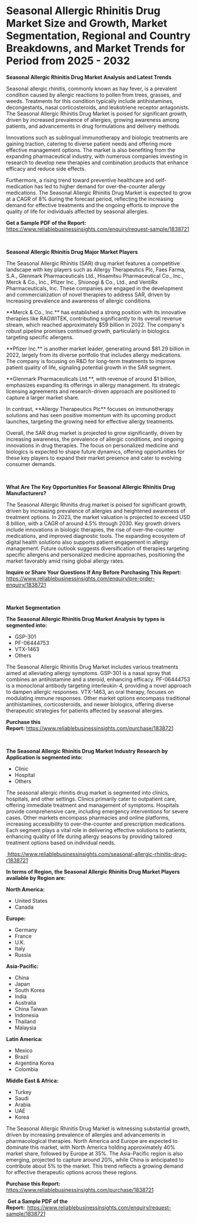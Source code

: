 <p><h1>Seasonal Allergic Rhinitis Drug Market Size and Growth, Market Segmentation, Regional and Country Breakdowns, and Market Trends for Period from 2025 -  2032</h1></p><p><strong>Seasonal Allergic Rhinitis Drug Market Analysis and Latest Trends</strong></p>
<p><p>Seasonal allergic rhinitis, commonly known as hay fever, is a prevalent condition caused by allergic reactions to pollen from trees, grasses, and weeds. Treatments for this condition typically include antihistamines, decongestants, nasal corticosteroids, and leukotriene receptor antagonists. The Seasonal Allergic Rhinitis Drug Market is poised for significant growth, driven by increased prevalence of allergies, growing awareness among patients, and advancements in drug formulations and delivery methods. </p><p>Innovations such as sublingual immunotherapy and biologic treatments are gaining traction, catering to diverse patient needs and offering more effective management options. The market is also benefiting from the expanding pharmaceutical industry, with numerous companies investing in research to develop new therapies and combination products that enhance efficacy and reduce side effects. </p><p>Furthermore, a rising trend toward preventive healthcare and self-medication has led to higher demand for over-the-counter allergy medications. The Seasonal Allergic Rhinitis Drug Market is expected to grow at a CAGR of 8% during the forecast period, reflecting the increasing demand for effective treatments and the ongoing efforts to improve the quality of life for individuals affected by seasonal allergies.</p></p>
<p><strong>Get a Sample PDF of the Report:&nbsp;</strong> <a href="https://www.reliablebusinessinsights.com/enquiry/request-sample/1838721?utm_campaign=3578&utm_medium=2&utm_source=Github&utm_content=ia&utm_term=19042025&utm_id=seasonal-allergic-rhinitis-drug">https://www.reliablebusinessinsights.com/enquiry/request-sample/1838721</a></p>
<p>&nbsp;</p>
<p><strong>Seasonal Allergic Rhinitis Drug Major Market Players</strong></p>
<p><p>The Seasonal Allergic Rhinitis (SAR) drug market features a competitive landscape with key players such as Allergy Therapeutics Plc, Faes Farma, S.A., Glenmark Pharmaceuticals Ltd., Hisamitsu Pharmaceutical Co., Inc., Merck & Co., Inc., Pfizer Inc., Shionogi & Co., Ltd., and VentiRx Pharmaceuticals, Inc. These companies are engaged in the development and commercialization of novel therapies to address SAR, driven by increasing prevalence and awareness of allergic conditions.</p><p>**Merck & Co., Inc.** has established a strong position with its innovative therapies like RAGWITEK, contributing significantly to its overall revenue stream, which reached approximately $59 billion in 2022. The company's robust pipeline promises continued growth, particularly in biologics targeting specific allergens.</p><p>**Pfizer Inc.** is another market leader, generating around $81.29 billion in 2022, largely from its diverse portfolio that includes allergy medications. The company is focusing on R&D for long-term treatments to improve patient quality of life, signaling potential growth in the SAR segment.</p><p>**Glenmark Pharmaceuticals Ltd.**, with revenue of around $1 billion, emphasizes expanding its offerings in allergy management. Its strategic licensing agreements and research-driven approach are positioned to capture a larger market share.</p><p>In contrast, **Allergy Therapeutics Plc** focuses on immunotherapy solutions and has seen positive momentum with its upcoming product launches, targeting the growing need for effective allergy treatments. </p><p>Overall, the SAR drug market is projected to grow significantly, driven by increasing awareness, the prevalence of allergic conditions, and ongoing innovations in drug therapies. The focus on personalized medicine and biologics is expected to shape future dynamics, offering opportunities for these key players to expand their market presence and cater to evolving consumer demands.</p></p>
<p>&nbsp;</p>
<p><strong>What Are The Key Opportunities For Seasonal Allergic Rhinitis Drug Manufacturers?</strong></p>
<p><p>The Seasonal Allergic Rhinitis drug market is poised for significant growth, driven by increasing prevalence of allergies and heightened awareness of treatment options. In 2023, the market valuation is projected to exceed USD 8 billion, with a CAGR of around 4.5% through 2030. Key growth drivers include innovations in biologic therapies, the rise of over-the-counter medications, and improved diagnostic tools. The expanding ecosystem of digital health solutions also supports patient engagement in allergy management. Future outlook suggests diversification of therapies targeting specific allergens and personalized medicine approaches, positioning the market favorably amid rising global allergy rates.</p></p>
<p><strong>Inquire or Share Your Questions If Any Before Purchasing This Report:</strong> <a href="https://www.reliablebusinessinsights.com/enquiry/pre-order-enquiry/1838721?utm_campaign=3578&utm_medium=2&utm_source=Github&utm_content=ia&utm_term=19042025&utm_id=seasonal-allergic-rhinitis-drug">https://www.reliablebusinessinsights.com/enquiry/pre-order-enquiry/1838721</a></p>
<p>&nbsp;</p>
<p><strong>Market Segmentation</strong></p>
<p><strong>The Seasonal Allergic Rhinitis Drug Market Analysis by types is segmented into:</strong></p>
<p><ul><li>GSP-301</li><li>PF-06444753</li><li>VTX-1463</li><li>Others</li></ul></p>
<p><p>The Seasonal Allergic Rhinitis Drug Market includes various treatments aimed at alleviating allergy symptoms. GSP-301 is a nasal spray that combines an antihistamine and a steroid, enhancing efficacy. PF-06444753 is a monoclonal antibody targeting interleukin-4, providing a novel approach to dampen allergic responses. VTX-1463, an oral therapy, focuses on modulating immune responses. Other market options encompass traditional antihistamines, corticosteroids, and newer biologics, offering diverse therapeutic strategies for patients affected by seasonal allergies.</p></p>
<p><strong>Purchase this Report:&nbsp;</strong><a href="https://www.reliablebusinessinsights.com/purchase/1838721?utm_campaign=3578&utm_medium=2&utm_source=Github&utm_content=ia&utm_term=19042025&utm_id=seasonal-allergic-rhinitis-drug">https://www.reliablebusinessinsights.com/purchase/1838721</a></p>
<p>&nbsp;</p>
<p><strong>The Seasonal Allergic Rhinitis Drug Market Industry Research by Application is segmented into:</strong></p>
<p><ul><li>Clinic</li><li>Hospital</li><li>Others</li></ul></p>
<p><p>The seasonal allergic rhinitis drug market is segmented into clinics, hospitals, and other settings. Clinics primarily cater to outpatient care, offering immediate treatment and management of symptoms. Hospitals provide comprehensive care, including emergency interventions for severe cases. Other markets encompass pharmacies and online platforms, increasing accessibility to over-the-counter and prescription medications. Each segment plays a vital role in delivering effective solutions to patients, enhancing quality of life during allergy seasons by providing tailored treatment options based on individual needs.</p></p>
<p><a href="https://www.reliablebusinessinsights.com/seasonal-allergic-rhinitis-drug-r1838721?utm_campaign=3578&utm_medium=2&utm_source=Github&utm_content=ia&utm_term=19042025&utm_id=seasonal-allergic-rhinitis-drug">&nbsp;https://www.reliablebusinessinsights.com/seasonal-allergic-rhinitis-drug-r1838721</a></p>
<p><strong>In terms of Region, the Seasonal Allergic Rhinitis Drug Market Players available by Region are:</strong></p>
<p>
    <p> <strong> North America: </strong>
        <ul>
            <li>United States</li>
            <li>Canada</li>
        </ul>
        </p> 
    <p> <strong> Europe: </strong>
        <ul>
            <li>Germany</li>
            <li>France</li>
            <li>U.K.</li>
            <li>Italy</li>
            <li>Russia</li>
        </ul>
        </p> 
    <p> <strong> Asia-Pacific: </strong>
        <ul>
            <li>China</li>
            <li>Japan</li>
            <li>South Korea</li>
            <li>India</li>
            <li>Australia</li>
            <li>China Taiwan</li>
            <li>Indonesia</li>
            <li>Thailand</li>
            <li>Malaysia</li>
        </ul>
        </p> 
    <p> <strong> Latin America: </strong>
        <ul>
            <li>Mexico</li>
            <li>Brazil</li>
            <li>Argentina Korea</li>
            <li>Colombia</li>
        </ul>
        </p> 
    <p> <strong> Middle East & Africa: </strong>
        <ul>
            <li>Turkey</li>
            <li>Saudi</li>
            <li>Arabia</li>
            <li>UAE</li>
            <li>Korea</li>
        </ul>
    </p>
    </p>
<p><p>The Seasonal Allergic Rhinitis Drug Market is witnessing substantial growth, driven by increasing prevalence of allergies and advancements in pharmacological therapies. North America and Europe are expected to dominate this market, with North America holding approximately 40% market share, followed by Europe at 35%. The Asia-Pacific region is also emerging, projected to capture around 20%, while China is anticipated to contribute about 5% to the market. This trend reflects a growing demand for effective therapeutic options across these regions.</p></p>
<p><strong>Purchase this Report: </strong><a href="https://www.reliablebusinessinsights.com/purchase/1838721?utm_campaign=3578&utm_medium=2&utm_source=Github&utm_content=ia&utm_term=19042025&utm_id=seasonal-allergic-rhinitis-drug">https://www.reliablebusinessinsights.com/purchase/1838721</a></p>
<p>&nbsp;<strong>Get a Sample PDF of the Report:&nbsp;&nbsp;</strong><a href="https://www.reliablebusinessinsights.com/enquiry/request-sample/1838721?utm_campaign=3578&utm_medium=2&utm_source=Github&utm_content=ia&utm_term=19042025&utm_id=seasonal-allergic-rhinitis-drug">https://www.reliablebusinessinsights.com/enquiry/request-sample/1838721</a></p>
<p><strong></strong></p>
<p><p></p><p></p><p></p></p>